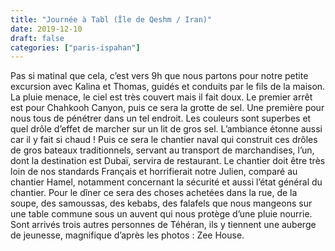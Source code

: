 ```yaml
---
title: "Journée à Tabl (Île de Qeshm / Iran)"
date: 2019-12-10
draft: false
categories: ["paris-ispahan"]
---
```


Pas si matinal que cela, c’est vers 9h que nous partons pour notre petite excursion avec Kalina et Thomas, guidés et conduits par le fils de la maison. La pluie menace, le ciel est très couvert mais il fait doux. Le premier arrêt est pour Chahkooh Canyon, puis ce sera la grotte de sel. Une première pour nous tous de pénétrer dans un tel endroit. Les couleurs sont superbes et quel drôle d’effet de marcher sur un lit de gros sel. L’ambiance étonne aussi car il y fait si chaud ! Puis ce sera le chantier naval qui construit ces drôles de gros bateaux traditionnels, servant au transport de marchandises, l’un, dont la destination est Dubaï, servira de restaurant. Le chantier doit être très loin de nos standards Français et horrifierait notre Julien, comparé au chantier Hamel, notamment concernant la sécurité et aussi l’état général du chantier.
Pour le dîner ce sera des choses achetées dans la rue, de la soupe, des samoussas, des kebabs, des falafels que nous mangeons sur une table commune sous un auvent qui nous protège d’une pluie nourrie. Sont arrivés trois autres personnes de Téhéran, ils y tiennent une auberge de jeunesse, magnifique d’après les photos : Zee House.
